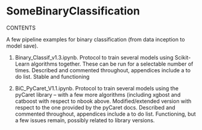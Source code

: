 # SomeBinaryClassification
CONTENTS

A few pipeline examples for binary classification
(from data inception to model save).

1. Binary_Classif_v1.3.ipynb.
Protocol to train several models using Scikit-Learn algorithms together. These can be run for a selectable number of times.
Described and commented throughout, appendices include a to do list.
Stable and functioning


2. BiC_PyCaret_V1.1.ipynb.
Protocol to train several models using the pyCaret library – with a few more algorithms (including xgbost and catboost with respect to nbook above.
Modified/extended version with respect to the one provided by the pyCaret docs. 
Described and commented throughout, appendices include a to do list.
Functioning, but a few issues remain, possibly related to library versions. 
